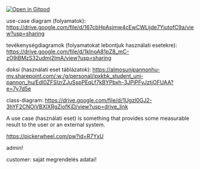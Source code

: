 

[![Open in Gitpod](https://gitpod.io/button/open-in-gitpod.svg)](https://gitpod.io/#https://github.com/barni363hun/szofttech/tree/barni)



use-case diagram (folyamatok):
https://drive.google.com/file/d/167cbHpAsjmw4cEwCWLijde7YiutofC9a/view?usp=sharing

tevékenységdiagramok (folyamatokat lebontjuk használati esetekre):
https://drive.google.com/file/d/1kInoA81pZ8_mC-zO9iBMzS32udmj2ImA/view?usp=sharing

doksi (használati eset táblázatok):
https://almosunipannonhu-my.sharepoint.com/:w:/g/personal/ipxkbk_student_uni-pannon_hu/EdI0ZFSIzrZJuSspPEqLf7kBYPbxh-3JPjPFyJztjOFUAA?e=7y7d5e

class-diagram:
https://drive.google.com/file/d/1Ugzl0GJ2-3hYF2CNOiVBXlXRgZiofKiD/view?usp=drive_link

A use case (használati eset) is something that provides some measurable result to the user or an external system.

https://pickerwheel.com/pw?id=R7YxU

admin!

customer:
saját megrendelés adatai!
